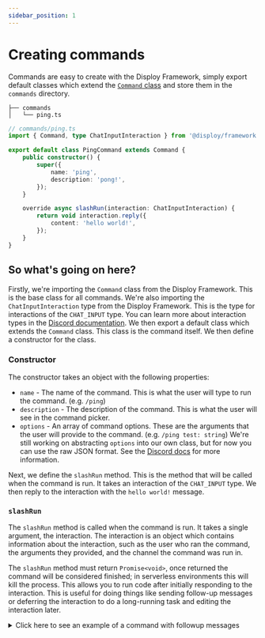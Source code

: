 ```yaml
---
sidebar_position: 1
---
```


# Creating commands

Commands are easy to create with the Disploy Framework, simply export default classes which extend the [`Command` class](/docs/Documentation/framework/classes/Command) and store them in the `commands` directory.

```
├── commands
│   └── ping.ts
```

```ts
// commands/ping.ts
import { Command, type ChatInputInteraction } from '@disploy/framework';

export default class PingCommand extends Command {
	public constructor() {
		super({
			name: 'ping',
			description: 'pong!',
		});
	}

	override async slashRun(interaction: ChatInputInteraction) {
		return void interaction.reply({
			content: 'hello world!',
		});
	}
}
```

## So what's going on here?

Firstly, we're importing the `Command` class from the Disploy Framework. This is the base class for all commands. We're also importing the `ChatInputInteraction` type from the Disploy Framework. This is the type for interactions of the `CHAT_INPUT` type. You can learn more about interaction types in the [Discord documentation](https://discord.com/developers/docs/interactions/application-commands#application-command-object-application-command-types). We then export a default class which extends the `Command` class. This class is the command itself. We then define a constructor for the class.

### Constructor

The constructor takes an object with the following properties:

- `name` - The name of the command. This is what the user will type to run the command. (e.g. `/ping`)
- `description` - The description of the command. This is what the user will see in the command picker.
- `options` - An array of command options. These are the arguments that the user will provide to the command. (e.g. `/ping test: string`) We're still working on abstracting `options` into our own class, but for now you can use the raw JSON format. See the [Discord docs](https://discord.com/developers/docs/interactions/application-commands#application-command-object-application-command-option-structure) for more information.

Next, we define the `slashRun` method. This is the method that will be called when the command is run. It takes an interaction of the `CHAT_INPUT` type. We then reply to the interaction with the `hello world!` message.

### `slashRun`

The `slashRun` method is called when the command is run. It takes a single argument, the interaction. The interaction is an object which contains information about the interaction, such as the user who ran the command, the arguments they provided, and the channel the command was run in.

The `slashRun` method must return `Promise<void>`, once returned the command will be considered finished; in serverless environments this will kill the process. This allows you to run code after initially responding to the interaction. This is useful for doing things like sending follow-up messages or deferring the interaction to do a long-running task and editing the interaction later.

<details>
  <summary> Click here to see an example of a command with followup messages </summary>

```ts
import { Command, type ChatInputInteraction } from '@disploy/framework';

export default class HeyCommand extends Command {
	public constructor() {
		super({
			name: 'hey',
			description: 'heyy!',
		});
	}

	override async slashRun(interaction: ChatInputInteraction) {
		interaction.deferReply(); // Initial response

		await new Promise((resolve) => setTimeout(resolve, 2000));

		interaction.editReply({
			content: `Just wanted to say hey!`,
		}); // Follow up message

		// Command is implicitly returned here
	}
}
```

</details>
